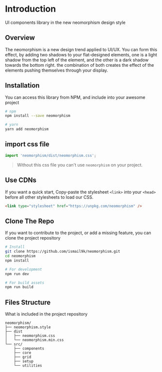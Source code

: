 # Introduction

UI components library in the new neomorphism design style

## Overview

The neomorphism is a new design trend applied to UI/UX. You can form this effect, by adding two shadows to your flat-designed elements, one is a light shadow from the top left of the element, and the other is a dark shadow towards the bottom right. the combination of both creates the effect of the elements pushing themselves through your display.

## Installation

You can access this library from NPM, and include into your awesome project

```bash
# npm
npm install --save neomorphism

# yarn
yarn add neomorphism
```

## import css file

```js
import 'neomorphism/dist/neomorphism.css';
```

> Without this css file you can't use `neomorphism` on your project.

## Use CDNs

If you want a quick start, Copy-paste the stylesheet `<link>` into your `<head>` before all other stylesheets to load our CSS.

```html
<link type="stylesheet" href="https://unpkg.com/neomorphism" />
```

## Clone The Repo

If you want to contribute to the project, or add a missing feature, you can clone the project repository

```bash
# Install
git clone https://github.com/ismail9k/neomorphism.git
cd neomorphism
npm install

# For development
npm run dev

# For build assets
npm run build
```

## Files Structure

What is included in the project repository

```
neomorphism/
├── neomorphism.style
├── dist
│   ├── neomorphism.css
│   └── neomorphism.min.css
└── src/
    ├── components
    ├── core
    ├── grid
    ├── setup
    └── utilities
```
